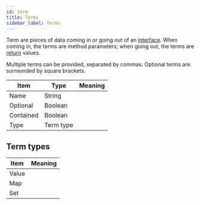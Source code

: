 ```yaml
---
id: term
title: Terms
sidebar_label: Terms
---
```


Term are pieces of data coming in or going out of an [interface](interface.md). When coming in, the terms are method parameters; when going out, the terms are [return](return.md) values.

Multiple terms can be provided, separated by commas. Optional terms are surrounded by square brackets.

|   Item    |   Type    | Meaning |
| --------- | --------- | ------- |
| Name      | String    |         |
| Optional  | Boolean   |         |
| Contained | Boolean   |         |
| Type      | Term type |         |

## Term types

| Item  | Meaning |
| ----- | ------- |
| Value | |
| Map   |         |
| Set   |         |